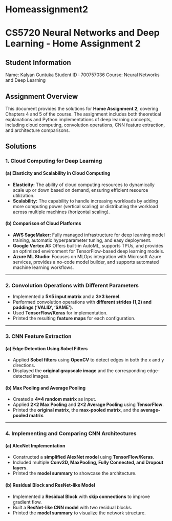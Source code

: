 # Homeassignment2
# CS5720 Neural Networks and Deep Learning - Home Assignment 2

## Student Information
Name: Kalyan Guntuka
Student ID : 700757036
Course: Neural Networks and Deep Learning


## Assignment Overview
This document provides the solutions for **Home Assignment 2**, covering Chapters 4 and 5 of the course. The assignment includes both theoretical explanations and Python implementations of deep learning concepts, including cloud computing, convolution operations, CNN feature extraction, and architecture comparisons.


## Solutions

### **1. Cloud Computing for Deep Learning**
#### **(a) Elasticity and Scalability in Cloud Computing**
- **Elasticity:** The ability of cloud computing resources to dynamically scale up or down based on demand, ensuring efficient resource utilization.
- **Scalability:** The capability to handle increasing workloads by adding more computing power (vertical scaling) or distributing the workload across multiple machines (horizontal scaling).

#### **(b) Comparison of Cloud Platforms**
- **AWS SageMaker:** Fully managed infrastructure for deep learning model training, automatic hyperparameter tuning, and easy deployment.
- **Google Vertex AI:** Offers built-in AutoML, supports TPUs, and provides an optimized environment for TensorFlow-based deep learning models.
- **Azure ML Studio:** Focuses on MLOps integration with Microsoft Azure services, provides a no-code model builder, and supports automated machine learning workflows.

---

### **2. Convolution Operations with Different Parameters**
- Implemented a **5×5 input matrix** and a **3×3 kernel**.
- Performed convolution operations with **different strides (1,2) and paddings (‘VALID’, ‘SAME’)**.
- Used **TensorFlow/Keras** for implementation.
- Printed the resulting **feature maps** for each configuration.

---

### **3. CNN Feature Extraction**
#### **(a) Edge Detection Using Sobel Filters**
- Applied **Sobel filters** using **OpenCV** to detect edges in both the x and y directions.
- Displayed the **original grayscale image** and the corresponding edge-detected images.

#### **(b) Max Pooling and Average Pooling**
- Created a **4×4 random matrix** as input.
- Applied **2×2 Max Pooling** and **2×2 Average Pooling** using **TensorFlow**.
- Printed the **original matrix**, the **max-pooled matrix**, and the **average-pooled matrix**.

---

### **4. Implementing and Comparing CNN Architectures**
#### **(a) AlexNet Implementation**
- Constructed a **simplified AlexNet model** using **TensorFlow/Keras**.
- Included multiple **Conv2D, MaxPooling, Fully Connected, and Dropout layers**.
- Printed the **model summary** to showcase the architecture.

#### **(b) Residual Block and ResNet-like Model**
- Implemented a **Residual Block** with **skip connections** to improve gradient flow.
- Built a **ResNet-like CNN model** with two residual blocks.
- Printed the **model summary** to visualize the network structure.


